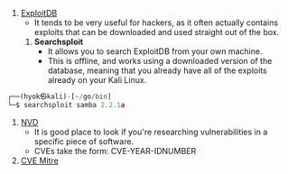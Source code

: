 1. [ExploitDB](https://www.exploit-db.com)
	- It tends to be very useful for hackers, as it often actually contains exploits that can be downloaded and used straight out of the box.
	1. **Searchsploit**
		- It allows you to search ExploitDB from your own machine.
		- This is offline, and works using a downloaded version of the database, meaning that you already have all of the exploits already on your Kali Linux.
```python
┌──(hyok㉿kali)-[~/go/bin]
└─$ searchsploit samba 2.2.1a  
```
1. [NVD](https://nvd.nist.gov/vuln/search)
	- It is good place to look if you're researching vulnerabilities in a specific piece of software.
	- CVEs take the form: CVE-YEAR-IDNUMBER
2. [CVE Mitre](https://cve.mitre.org)
